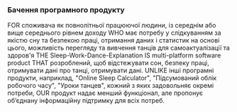 ### Бачення програмного продукту
FOR споживача як повнолітньої працюючої людини, із середнім або вище середнього рівнем доходу WHO має потребу у слідкуванням за якістю сну та безпекою праці, отримання даних і статистик на основі цього, можливість перегляду та вивчення танців для самоактуалізації та здоров'я THE Sleep-Work-Dance-Explanation IS multi-platform software product THAT розроблений, щоб відстежувати сон, безпеку праці, отримувати дані про танці, отримувати дані. UNLIKE інші програмні продукти, наприклад, "Online Sleep Calculator", "Підсумований облік робочого часу", "Уроки танцев", кожний з яких задовольняє окремі потреби, OUR продукт надає менший функціонал, але пропонує об’єднану інформаційну підтримку для всіх потреб.
